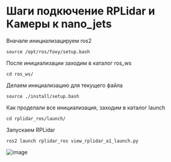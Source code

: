# Шаги подкючение RPLidar и Камеры к nano_jets
Вначале инициализацируем ros2 
```no-highlight
source /opt/ros/foxy/setup.bash
```
После инициализации заходим в каталог ros_ws
```no-highlight
cd ros_ws/
```
Делаем инициализацию для текущего файла

```no-highlight
source ./install/setup.bash
```
Как проделали все инициализация, заходим в каталог launch 
```no-highlight
cd rplidar_ros/launch/
```
Запускаем RPLidar

```no-highlight
ros2 launch rplidar_ros view_rplidar_a1_launch.py
```
![image](https://github.com/isomadinow/nano_jets/assets/88080221/165bce28-d89b-44b5-be91-332393011e94)
